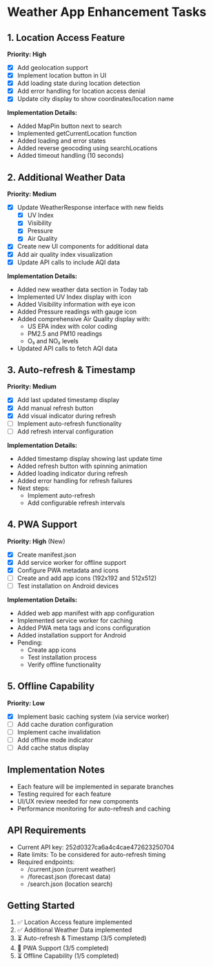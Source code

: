 # Weather App Enhancement Tasks

## 1. Location Access Feature
**Priority: High**
- [x] Add geolocation support
- [x] Implement location button in UI
- [x] Add loading state during location detection
- [x] Add error handling for location access denial
- [x] Update city display to show coordinates/location name

**Implementation Details:**
- Added MapPin button next to search
- Implemented getCurrentLocation function
- Added loading and error states
- Added reverse geocoding using searchLocations
- Added timeout handling (10 seconds)

## 2. Additional Weather Data
**Priority: Medium**
- [x] Update WeatherResponse interface with new fields
  - [x] UV Index
  - [x] Visibility
  - [x] Pressure
  - [x] Air Quality
- [x] Create new UI components for additional data
- [x] Add air quality index visualization
- [x] Update API calls to include AQI data

**Implementation Details:**
- Added new weather data section in Today tab
- Implemented UV Index display with icon
- Added Visibility information with eye icon
- Added Pressure readings with gauge icon
- Added comprehensive Air Quality display with:
  - US EPA index with color coding
  - PM2.5 and PM10 readings
  - O₃ and NO₂ levels
- Updated API calls to fetch AQI data

## 3. Auto-refresh & Timestamp
**Priority: Medium**
- [x] Add last updated timestamp display
- [x] Add manual refresh button
- [x] Add visual indicator during refresh
- [ ] Implement auto-refresh functionality
- [ ] Add refresh interval configuration

**Implementation Details:**
- Added timestamp display showing last update time
- Added refresh button with spinning animation
- Added loading indicator during refresh
- Added error handling for refresh failures
- Next steps:
  - Implement auto-refresh
  - Add configurable refresh intervals

## 4. PWA Support
**Priority: High** (New)
- [x] Create manifest.json
- [x] Add service worker for offline support
- [x] Configure PWA metadata and icons
- [ ] Create and add app icons (192x192 and 512x512)
- [ ] Test installation on Android devices

**Implementation Details:**
- Added web app manifest with app configuration
- Implemented service worker for caching
- Added PWA meta tags and icons configuration
- Added installation support for Android
- Pending:
  - Create app icons
  - Test installation process
  - Verify offline functionality

## 5. Offline Capability
**Priority: Low**
- [x] Implement basic caching system (via service worker)
- [ ] Add cache duration configuration
- [ ] Implement cache invalidation
- [ ] Add offline mode indicator
- [ ] Add cache status display

## Implementation Notes
- Each feature will be implemented in separate branches
- Testing required for each feature
- UI/UX review needed for new components
- Performance monitoring for auto-refresh and caching

## API Requirements
- Current API key: 252d0327ca6a4c4cae472623250704
- Rate limits: To be considered for auto-refresh timing
- Required endpoints:
  - /current.json (current weather)
  - /forecast.json (forecast data)
  - /search.json (location search)

## Getting Started
1. ✅ Location Access feature implemented
2. ✅ Additional Weather Data implemented
3. ⏳ Auto-refresh & Timestamp (3/5 completed)
4. 🚧 PWA Support (3/5 completed)
5. ⏳ Offline Capability (1/5 completed) 